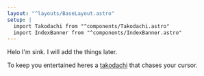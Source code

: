 ```yaml
---
layout: "^layouts/BaseLayout.astro"
setup: |
  import Takodachi from "^components/Takodachi.astro"
  import IndexBanner from "^components/IndexBanner.astro"
---
```


<IndexBanner />

Helo I'm sink. I will add the things later.

To keep you entertained heres a
[takodachi](https://hololive.wiki/wiki/File:Takodachi.png)
that chases your cursor.

<Takodachi />